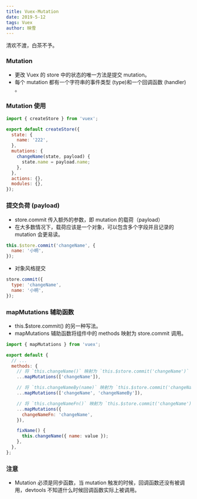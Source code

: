 ```yaml
---
title: Vuex-Mutation
date: 2019-5-12
tags: Vuex
author: 映雪
---
```


清欢不渡，白茶不予。

<!--more-->

### Mutation

- 更改 Vuex 的 store 中的状态的唯一方法是提交 mutation。
- 每个 mutation 都有一个字符串的事件类型 (type)和一个回调函数 (handler) 。

### Mutation 使用

```js
import { createStore } from 'vuex';

export default createStore({
  state: {
    name: '222',
  },
  mutations: {
    changeName(state, payload) {
      state.name = payload.name;
    },
  },
  actions: {},
  modules: {},
});
```

### 提交负荷 (payload)

- store.commit 传入额外的参数，即 mutation 的载荷（payload）
- 在大多数情况下，载荷应该是一个对象，可以包含多个字段并且记录的 mutation 会更易读。

```js
this.$store.commit('changeName', {
  name: '小明',
});
```

- 对象风格提交

```js
store.commit({
  type: 'changeName',
  name: '小明',
});
```

### mapMutations 辅助函数

- this.$store.commit() 的另一种写法。
- mapMutations 辅助函数将组件中的 methods 映射为 store.commit 调用。

```js
import { mapMutations } from 'vuex';

export default {
  // ...
  methods: {
    // 将 `this.changeName()` 映射为 `this.$store.commit('changeName')`
    ...mapMutations(['changeName']),

    // 将 `this.changeNameBy(name)` 映射为 `this.$store.commit('changeNameBy', name)`
    ...mapMutations(['changeName', 'changeNameBy']),

    // 将 `this.changeNameFn()` 映射为 `this.$store.commit('changeName')`
    ...mapMutations({
      changeNameFn: 'changeName',
    }),

    fixName() {
      this.changeName({ name: value });
    },
  },
};
```

### 注意

- Mutation 必须是同步函数，当 mutation 触发的时候，回调函数还没有被调用，devtools 不知道什么时候回调函数实际上被调用。
